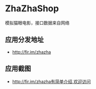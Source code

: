 # ZhaZhaShop
模拟猫眼电影，接口数据来自网络

## 应用分发地址

- http://fir.im/zhazha

## 应用截图

- http://fir.im/zhazha有简单介绍,欢迎访问